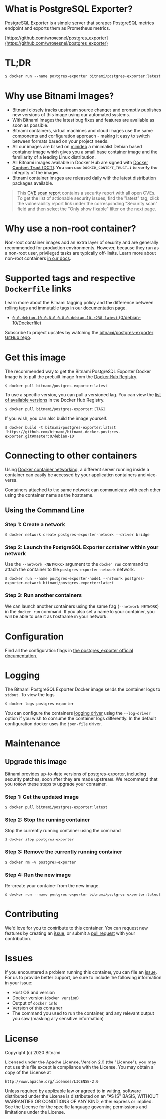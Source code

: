 
# What is PostgreSQL Exporter?

PostgreSQL Exporter is a simple server that scrapes PostgreSQL metrics endpoint and exports them as Prometheus metrics.

[https://github.com/wrouesnel/postgres_exporter](https://github.com/wrouesnel/postgres_exporter)

# TL;DR

```console
$ docker run --name postgres-exporter bitnami/postgres-exporter:latest
```

# Why use Bitnami Images?

* Bitnami closely tracks upstream source changes and promptly publishes new versions of this image using our automated systems.
* With Bitnami images the latest bug fixes and features are available as soon as possible.
* Bitnami containers, virtual machines and cloud images use the same components and configuration approach - making it easy to switch between formats based on your project needs.
* All our images are based on [minideb](https://github.com/bitnami/minideb) a minimalist Debian based container image which gives you a small base container image and the familiarity of a leading Linux distribution.
* All Bitnami images available in Docker Hub are signed with [Docker Content Trust (DCT)](https://docs.docker.com/engine/security/trust/content_trust/). You can use `DOCKER_CONTENT_TRUST=1` to verify the integrity of the images.
* Bitnami container images are released daily with the latest distribution packages available.


> This [CVE scan report](https://quay.io/repository/bitnami/postgres-exporter?tab=tags) contains a security report with all open CVEs. To get the list of actionable security issues, find the "latest" tag, click the vulnerability report link under the corresponding "Security scan" field and then select the "Only show fixable" filter on the next page.

# Why use a non-root container?

Non-root container images add an extra layer of security and are generally recommended for production environments. However, because they run as a non-root user, privileged tasks are typically off-limits. Learn more about non-root containers [in our docs](https://docs.bitnami.com/tutorials/work-with-non-root-containers/).

# Supported tags and respective `Dockerfile` links

Learn more about the Bitnami tagging policy and the difference between rolling tags and immutable tags [in our documentation page](https://docs.bitnami.com/tutorials/understand-rolling-tags-containers/).


* [`0`, `0-debian-10`, `0.8.0`, `0.8.0-debian-10-r238`, `latest` (0/debian-10/Dockerfile)](https://github.com/bitnami/bitnami-docker-postgres-exporter/blob/0.8.0-debian-10-r238/0/debian-10/Dockerfile)

Subscribe to project updates by watching the [bitnami/postgres-exporter GitHub repo](https://github.com/bitnami/bitnami-docker-postgres-exporter).

# Get this image

The recommended way to get the Bitnami PostgreSQL Exporter Docker Image is to pull the prebuilt image from the [Docker Hub Registry](https://hub.docker.com/r/bitnami/postgres-exporter).

```console
$ docker pull bitnami/postgres-exporter:latest
```

To use a specific version, you can pull a versioned tag. You can view the [list of available versions](https://hub.docker.com/r/bitnami/postgres-exporter/tags/) in the Docker Hub Registry.

```console
$ docker pull bitnami/postgres-exporter:[TAG]
```

If you wish, you can also build the image yourself.

```console
$ docker build -t bitnami/postgres-exporter:latest 'https://github.com/bitnami/bitnami-docker-postgres-exporter.git#master:0/debian-10'
```

# Connecting to other containers

Using [Docker container networking](https://docs.docker.com/engine/userguide/networking/), a different server running inside a container can easily be accessed by your application containers and vice-versa.

Containers attached to the same network can communicate with each other using the container name as the hostname.

## Using the Command Line

### Step 1: Create a network

```console
$ docker network create postgres-exporter-network --driver bridge
```

### Step 2: Launch the PostgreSQL Exporter container within your network

Use the `--network <NETWORK>` argument to the `docker run` command to attach the container to the `postgres-exporter-network` network.

```console
$ docker run --name postgres-exporter-node1 --network postgres-exporter-network bitnami/postgres-exporter:latest
```

### Step 3: Run another containers

We can launch another containers using the same flag (`--network NETWORK`) in the `docker run` command. If you also set a name to your container, you will be able to use it as hostname in your network.


# Configuration

Find all the configuration flags in [the postgres_exporter official documentation](https://github.com/wrouesnel/postgres_exporter#flags).

# Logging

The Bitnami PostgreSQL Exporter Docker image sends the container logs to `stdout`. To view the logs:

```console
$ docker logs postgres-exporter
```

You can configure the containers [logging driver](https://docs.docker.com/engine/admin/logging/overview/) using the `--log-driver` option if you wish to consume the container logs differently. In the default configuration docker uses the `json-file` driver.

# Maintenance

## Upgrade this image

Bitnami provides up-to-date versions of postgres-exporter, including security patches, soon after they are made upstream. We recommend that you follow these steps to upgrade your container.

### Step 1: Get the updated image

```console
$ docker pull bitnami/postgres-exporter:latest
```

### Step 2: Stop the running container

Stop the currently running container using the command

```console
$ docker stop postgres-exporter
```

### Step 3: Remove the currently running container

```console
$ docker rm -v postgres-exporter
```

### Step 4: Run the new image

Re-create your container from the new image.

```console
$ docker run --name postgres-exporter bitnami/postgres-exporter:latest
```

# Contributing

We'd love for you to contribute to this container. You can request new features by creating an [issue](https://github.com/bitnami/bitnami-docker-postgres-exporter/issues), or submit a [pull request](https://github.com/bitnami/bitnami-docker-postgres-exporter/pulls) with your contribution.

# Issues

If you encountered a problem running this container, you can file an [issue](https://github.com/bitnami/bitnami-docker-postgres-exporter/issues/new). For us to provide better support, be sure to include the following information in your issue:

- Host OS and version
- Docker version (`docker version`)
- Output of `docker info`
- Version of this container
- The command you used to run the container, and any relevant output you saw (masking any sensitive information)

# License
Copyright (c) 2020 Bitnami

Licensed under the Apache License, Version 2.0 (the "License");
you may not use this file except in compliance with the License.
You may obtain a copy of the License at

    http://www.apache.org/licenses/LICENSE-2.0

Unless required by applicable law or agreed to in writing, software
distributed under the License is distributed on an "AS IS" BASIS,
WITHOUT WARRANTIES OR CONDITIONS OF ANY KIND, either express or implied.
See the License for the specific language governing permissions and
limitations under the License.
